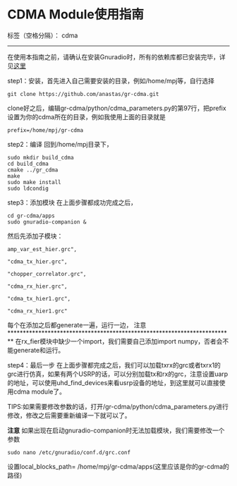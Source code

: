 # CDMA Module使用指南

标签（空格分隔）： cdma

---

在使用本指南之前，请确认在安装Gnuradio时，所有的依赖库都已安装完毕，详见[这里][1]

step1：安装，首先进入自己需要安装的目录，例如/home/mpj等，自行选择

    git clone https://github.com/anastas/gr-cdma.git
clone好之后，编辑gr-cdma/python/cdma_parameters.py的第97行，把prefix设置为你的cdma所在的目录，例如我使用上面的目录就是

    prefix=/home/mpj/gr-cdma
step2：编译
回到/home/mpj目录下，

    sudo mkdir build_cdma
    cd build_cdma
    cmake ../gr_cdma
    make
    sudo make install
    sudo ldcondig
step3：添加模块
在上面步骤都成功完成之后，

    cd gr-cdma/apps
    sudo gnuradio-companion &
然后先添加子模块：

    amp_var_est_hier.grc",

    "cdma_tx_hier.grc",

    "chopper_correlator.grc",

    "cdma_rx_hier.grc",

    "cdma_tx_hier1.grc",

    "cdma_rx_hier1.grc"
每个在添加之后都generate一遍，运行一边，
注意*************************************************************************
在rx_fier模块中缺少一个import，我们需要自己添加import numpy，否者会不能generate和运行。

step4：最后一步
在上面步骤都完成之后，我们可以加载txrx的grc或者txrx1的grc进行仿真，如果有两个USRP的话，可以分别加载tx和rx的grc，注意设置uarp的地址，可以使用uhd_find_devices来看usrp设备的地址，到这里就可以直接使用cdma module了。


TIPS:如果需要修改参数的话，打开/gr-cdma/python/cdma_parameters.py进行修改，修改之后需要重新编译一下就可以了。

****************************************注意****************************************
如果出现在启动gnuradio-companion时无法加载模块，我们需要修改一个参数

    sudo nano /etc/gnuradio/conf.d/grc.conf
设置local_blocks_path= /home/mpj/gr-cdma/apps(这里应该是你的gr-cdma的路径)


  [1]: https://github.com/VNDJ/Keep-calm-and-Carry-on/blob/master/GNU%20Radio%20%E5%AE%89%E8%A3%85%E6%8C%87%E5%8D%97.md
